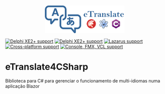 <p align="center">
<img src="https://github.com/rafael-figueiredo-alves/eTranslate4CSharp/blob/main/eTranslateIcon2.png?raw=true" width=50% height=50%>  
</p>

<p>
  <a href="#compatibility"><img src="https://img.shields.io/static/v1?label=Delphi&message=Vers%C3%A3o%20xe2%2B&color=silver&style=for-the-badge&logo=delphi&logoColor=white" alt="Delphi XE2+ support" /></a>
 <a href="#compatibility"><img src="https://img.shields.io/static/v1?label=CSharp&message=Web%20e%20Cross-patform&color=silver&style=for-the-badge&logo=csharp&logoColor=white" alt="Delphi XE2+ support" /></a>
  <a href="#compatibility"><img src="https://img.shields.io/static/v1?label=Lazarus&message=Vers%C3%A3o%202.2.6%20(Testada)&color=silver&style=for-the-badge&logo=lazarus&logoColor=white" alt="Lazarus support" /></a>  
  <a href="#compatibility"><img src="https://img.shields.io/static/v1?label=platforms&message=cross-platform&color=silver&style=for-the-badge&logo=delphi&logoColor=white" alt="Cross-platform support" /></a>
  <a href="#compatibility"><img src="https://img.shields.io/static/v1?label=applications&message=console%2C%20fmx%2C%20vcl&color=silver&style=for-the-badge&logo=delphi&logoColor=white" alt="Console, FMX, VCL support" /></a>
</p>

# eTranslate4CSharp
 Biblioteca para C# para gerenciar o funcionamento de multi-idiomas numa aplicação Blazor
